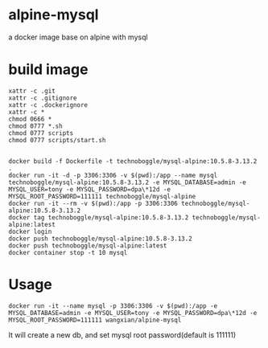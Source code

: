 # alpine-mysql
a docker image base on alpine with mysql

# build image
```
xattr -c .git
xattr -c .gitignore
xattr -c .dockerignore
xattr -c *
chmod 0666 *
chmod 0777 *.sh
chmod 0777 scripts
chmod 0777 scripts/start.sh


docker build -f Dockerfile -t technoboggle/mysql-alpine:10.5.8-3.13.2 .
docker run -it -d -p 3306:3306 -v $(pwd):/app --name mysql technoboggle/mysql-alpine:10.5.8-3.13.2 -e MYSQL_DATABASE=admin -e MYSQL_USER=tony -e MYSQL_PASSWORD=dpa\*12d -e MYSQL_ROOT_PASSWORD=111111 technoboggle/mysql-alpine
docker run -it --rm -v $(pwd):/app -p 3306:3306 technoboggle/mysql-alpine:10.5.8-3.13.2
docker tag technoboggle/mysql-alpine:10.5.8-3.13.2 technoboggle/mysql-alpine:latest
docker login
docker push technoboggle/mysql-alpine:10.5.8-3.13.2
docker push technoboggle/mysql-alpine:latest
docker container stop -t 10 mysql

```

# Usage
```
docker run -it --name mysql -p 3306:3306 -v $(pwd):/app -e MYSQL_DATABASE=admin -e MYSQL_USER=tony -e MYSQL_PASSWORD=dpa\*12d -e MYSQL_ROOT_PASSWORD=111111 wangxian/alpine-mysql
```

It will create a new db, and set mysql root password(default is 111111)


